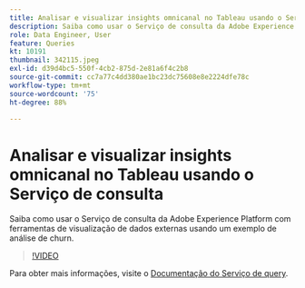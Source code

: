 ```yaml
---
title: Analisar e visualizar insights omnicanal no Tableau usando o Serviço de consulta
description: Saiba como usar o Serviço de consulta da Adobe Experience Platform com ferramentas de visualização de dados externas usando um exemplo de análise de churn.
role: Data Engineer, User
feature: Queries
kt: 10191
thumbnail: 342115.jpeg
exl-id: d39d4bc5-550f-4cb2-875d-2e81a6f4c2b8
source-git-commit: cc7a77c4dd380ae1bc23dc75608e8e2224dfe78c
workflow-type: tm+mt
source-wordcount: '75'
ht-degree: 88%

---
```


# Analisar e visualizar insights omnicanal no Tableau usando o Serviço de consulta

Saiba como usar o Serviço de consulta da Adobe Experience Platform com ferramentas de visualização de dados externas usando um exemplo de análise de churn.

>[!VIDEO](https://video.tv.adobe.com/v/342115?quality=12&learn=on)

Para obter mais informações, visite o [Documentação do Serviço de query](https://experienceleague.adobe.com/docs/experience-platform/query/home.html?lang=pt-BR).
